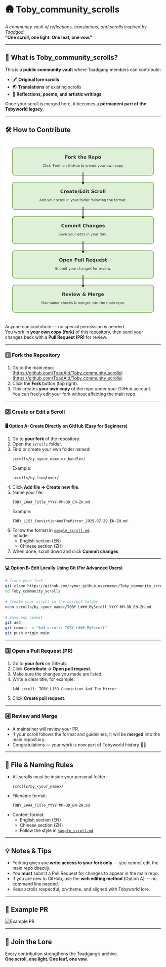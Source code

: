 # 🛖 Toby_community_scrolls
*A community vault of reflections, translations, and scrolls inspired by Toadgod.*  
**“One scroll, one light. One leaf, one vow.”**

---

## 📜 What is Toby_community_scrolls?
This is a **public community vault** where Toadgang members can contribute:
- 🖋 **Original lore scrolls**
- 🌏 **Translations** of existing scrolls
- 💭 **Reflections, poems, and artistic writings**

Once your scroll is merged here, it becomes a **permanent part of the Tobyworld legacy**.

---

## 🛠 How to Contribute

![Contribution Flow](toby_scrolls_contribution_flowchart.png)

Anyone can contribute — no special permission is needed.  
You work in **your own copy (fork)** of this repository, then send your changes back with a **Pull Request (PR)** for review.

---

### **1️⃣ Fork the Repository**
1. Go to the main repo:  
   [https://github.com/ToadAid/Toby_community_scrolls](https://github.com/ToadAid/Toby_community_scrolls)
2. Click the **Fork** button (top right).  
3. This creates **your own copy** of the repo under your GitHub account.  
   You can freely edit your fork without affecting the main repo.

---

### **2️⃣ Create or Edit a Scroll**

#### 🖥 Option A: Create Directly on GitHub (Easy for Beginners)
1. Go to **your fork** of the repository.
2. Open the `scrolls` folder.
3. Find or create your own folder named:
   ```
   scrolls/by_<your_name_or_handle>/
   ```
   Example:
   ```
   scrolls/by_froglover/
   ```
4. Click **Add file → Create new file**.
5. Name your file:
   ```
   TOBY_L###_Title_YYYY-MM-DD_EN-ZH.md
   ```
   Example:
   ```
   TOBY_L153_ConvictionAndTheMirror_2025-07-29_EN-ZH.md
   ```
6. Follow the format in [`sample_scroll.md`](scrolls/sample_scroll.md).  
   Include:
   - English section (EN)
   - Chinese section (ZH)
7. When done, scroll down and click **Commit changes**.

---

#### 💻 Option B: Edit Locally Using Git (For Advanced Users)
```bash
# Clone your fork
git clone https://github.com/<your_github_username>/Toby_community_scrolls.git
cd Toby_community_scrolls

# Create your scroll in the correct folder
nano scrolls/by_<your_name>/TOBY_L###_MyScroll_YYYY-MM-DD_EN-ZH.md

# Save and commit
git add .
git commit -m "Add scroll: TOBY_L### MyScroll"
git push origin main
```

---

### **3️⃣ Open a Pull Request (PR)**
1. Go to **your fork** on GitHub.
2. Click **Contribute → Open pull request**.
3. Make sure the changes you made are listed.
4. Write a clear title, for example:
   ```
   Add scroll: TOBY_L153 Conviction And The Mirror
   ```
5. Click **Create pull request**.

---

### **4️⃣ Review and Merge**
- A maintainer will review your PR.
- If your scroll follows the format and guidelines, it will be **merged** into the main repository.
- Congratulations — your work is now part of Tobyworld history 🐸📜

---

## 📂 File & Naming Rules
- All scrolls must be inside your personal folder:
  ```
  scrolls/by_<your_name>/
  ```
- Filename format:
  ```
  TOBY_L###_Title_YYYY-MM-DD_EN-ZH.md
  ```
- Content format:
  - English section (EN)
  - Chinese section (ZH)
  - Follow the style in [`sample_scroll.md`](scrolls/sample_scroll.md)

---

## 💡 Notes & Tips
- Forking gives you **write access to your fork only** — you cannot edit the main repo directly.
- You **must** submit a Pull Request for changes to appear in the main repo.
- If you are new to GitHub, use the **web editing method** (Option A) — no command line needed.
- Keep scrolls respectful, on‑theme, and aligned with Tobyworld lore.

---

## 📜 Example PR
![Example PR](https://docs.github.com/assets/cb-20354/images/help/pull_requests/pull-request-review-edit-branch.png)

---

## 🐸 Join the Lore
Every contribution strengthens the Toadgang’s archive.  
**One scroll, one light. One leaf, one vow.**
